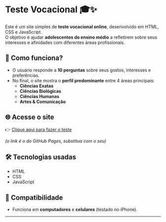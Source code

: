 # Teste Vocacional 🎓✨

Este é um site simples de **teste vocacional online**, desenvolvido em HTML, CSS e JavaScript.  
O objetivo é ajudar **adolescentes do ensino médio** a refletirem sobre seus interesses e afinidades com diferentes áreas profissionais.

## 🚀 Como funciona?
- O usuário responde a **10 perguntas** sobre seus gostos, interesses e preferências.
- No final, o site mostra o **perfil predominante** entre 4 áreas principais:
  - **Ciências Exatas**
  - **Ciências Biológicas**
  - **Ciências Humanas**
  - **Artes & Comunicação**

## 🌐 Acesse o site
👉 [Clique aqui para fazer o teste](https://seu-usuario.github.io/Teste-Vocacional/)  

*(o link é o do GitHub Pages, substitua com o seu)*

## 🛠️ Tecnologias usadas
- HTML  
- CSS  
- JavaScript  

## 📱 Compatibilidade
- Funciona em **computadores** e **celulares** (testado no iPhone).  

---
